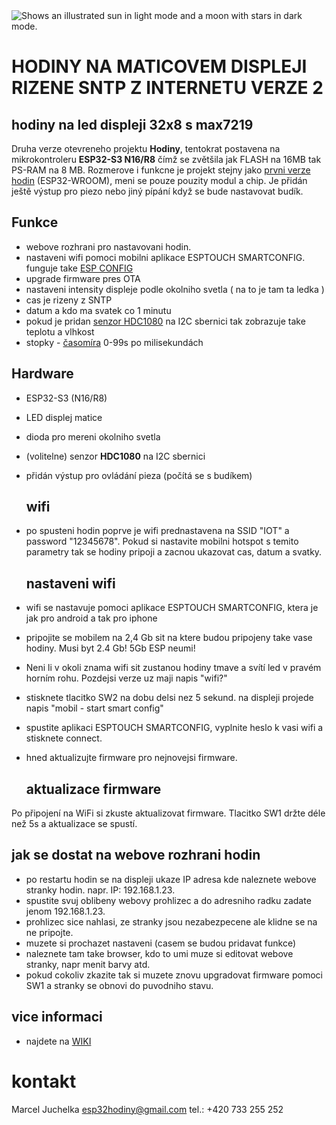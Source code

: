 <picture>
  <source media="(prefers-color-scheme: dark)" srcset="https://github.com/esp32pcb/hodiny/blob/main/cas%20vecer.jpg">
  <source media="(prefers-color-scheme: light)" srcset="https://github.com/esp32pcb/hodiny/blob/main/hodiny%20svitici%20light.jpg">
  <img alt="Shows an illustrated sun in light mode and a moon with stars in dark mode." src="https://user-images.githubusercontent.com/25423296/163456779-a8556205-d0a5-45e2-ac17-42d089e3c3f8.png">
</picture>

# HODINY NA MATICOVEM DISPLEJI RIZENE SNTP Z INTERNETU VERZE 2
## hodiny na led displeji 32x8 s max7219

Druha verze otevreneho projektu **Hodiny**, tentokrat postavena na mikrokontroleru **ESP32-S3 N16/R8** čímž se zvětšila jak FLASH na 16MB tak PS-RAM na 8 MB.
Rozmerove i funkcne je projekt stejny jako [prvni verze hodin](https://github.com/esp32pcb/hodiny) (ESP32-WROOM), meni se pouze pouzity modul a chip.
Je přidán ještě výstup pro piezo nebo jiný pípání když se bude nastavovat budík.

## Funkce
- webove rozhrani pro nastavovani hodin.
- nastaveni wifi pomoci mobilni aplikace ESPTOUCH SMARTCONFIG. funguje take [ESP CONFIG](https://play.google.com/store/apps/details?id=com.techbot.smart_config)
- upgrade firmware pres OTA
- nastaveni intensity displeje podle okolniho svetla ( na to je tam ta ledka )
- cas je rizeny z SNTP
- datum a kdo ma svatek co 1 minutu
- pokud je pridan [senzor HDC1080](https://github.com/esp32pcb/hodiny/blob/main/senzorHDC1080_1.jpg) na I2C sbernici tak zobrazuje take teplotu a vlhkost
- stopky - [časomíra](https://youtu.be/6PLG5gm5gp4) 0-99s po milisekundách  

## Hardware
- ESP32-S3 (N16/R8)  
- LED displej matice  
- dioda pro mereni okolniho svetla  
- (volitelne) senzor **HDC1080** na I2C sbernici  
- přidán výstup pro ovládání pieza (počítá se s budíkem)

  ## wifi
- po spusteni hodin poprve je wifi prednastavena na SSID "IOT" a password "12345678".
  Pokud si nastavite mobilni hotspot s temito parametry tak se hodiny pripoji a zacnou ukazovat cas, datum a svatky.

  ## nastaveni wifi
- wifi se nastavuje pomoci aplikace ESPTOUCH SMARTCONFIG, ktera je jak pro android a tak pro iphone
- pripojite se mobilem na 2,4 Gb sit na ktere budou pripojeny take vase hodiny. Musi byt 2.4 Gb! 5Gb ESP neumi!

- Neni li v okoli znama wifi sit zustanou hodiny tmave a svítí led v pravém horním rohu. Pozdejsi verze uz maji napis "wifi?"
- stisknete tlacitko SW2 na dobu delsi nez 5 sekund. na displeji projede napis "mobil - start smart config"
- spustite aplikaci ESPTOUCH SMARTCONFIG, vyplnite heslo k vasi wifi a stisknete connect.
- hned aktualizujte firmware pro nejnovejsi firmware.

  ## aktualizace firmware
Po připojení na WiFi si zkuste aktualizovat firmware.
Tlacitko SW1 držte déle než 5s a aktualizace se spustí.

## jak se dostat na webove rozhrani hodin
- po restartu hodin se na displeji ukaze IP adresa kde naleznete webove stranky hodin. napr. IP: 192.168.1.23.
- spustite svuj oblibeny webovy prohlizec a do adresniho radku zadate jenom 192.168.1.23.
- prohlizec sice nahlasi, ze stranky jsou nezabezpecene ale klidne se na ne pripojte.
- muzete si prochazet nastaveni (casem se budou pridavat funkce)
- naleznete tam take browser, kdo to umi muze si editovat webove stranky, napr menit barvy atd.
- pokud cokoliv zkazite tak si muzete znovu upgradovat firmware pomoci SW1 a stranky se obnovi do puvodniho stavu.

## vice informaci
- najdete na [WIKI](https://github.com/esp32pcb/hodiny_v2/wiki)
# kontakt
Marcel Juchelka
esp32hodiny@gmail.com
tel.: +420 733 255 252
